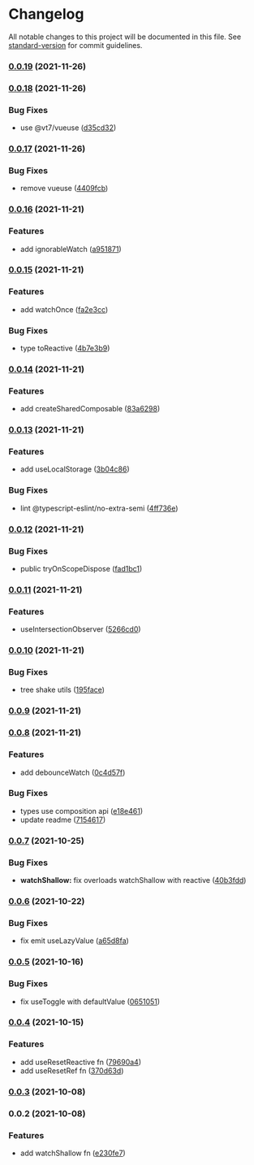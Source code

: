 # Changelog

All notable changes to this project will be documented in this file. See [standard-version](https://github.com/conventional-changelog/standard-version) for commit guidelines.

### [0.0.19](https://github.com/vuthanhbayit/vue2-composables/compare/v0.0.18...v0.0.19) (2021-11-26)

### [0.0.18](https://github.com/vuthanhbayit/vue2-composables/compare/v0.0.17...v0.0.18) (2021-11-26)


### Bug Fixes

* use @vt7/vueuse ([d35cd32](https://github.com/vuthanhbayit/vue2-composables/commit/d35cd324201d42df9073d1b6acff90214f191588))

### [0.0.17](https://github.com/vuthanhbayit/vue2-composables/compare/v0.0.16...v0.0.17) (2021-11-26)


### Bug Fixes

* remove vueuse ([4409fcb](https://github.com/vuthanhbayit/vue2-composables/commit/4409fcb183340fb895e9698cd4ef92ccbe931284))

### [0.0.16](https://github.com/vuthanhbayit/vue2-composables/compare/v0.0.15...v0.0.16) (2021-11-21)


### Features

* add ignorableWatch ([a951871](https://github.com/vuthanhbayit/vue2-composables/commit/a9518718278bac8173d5166a1d3796629b9c05ad))

### [0.0.15](https://github.com/vuthanhbayit/vue2-composables/compare/v0.0.14...v0.0.15) (2021-11-21)


### Features

* add watchOnce ([fa2e3cc](https://github.com/vuthanhbayit/vue2-composables/commit/fa2e3ccd7ff629f406d860ffa11fb8462df275e3))


### Bug Fixes

* type toReactive ([4b7e3b9](https://github.com/vuthanhbayit/vue2-composables/commit/4b7e3b920d54e7fba4be55e11900fe215eb56ce8))

### [0.0.14](https://github.com/vuthanhbayit/vue2-composables/compare/v0.0.13...v0.0.14) (2021-11-21)


### Features

* add createSharedComposable ([83a6298](https://github.com/vuthanhbayit/vue2-composables/commit/83a629896117689a9749b460c66fa364acd8bd42))

### [0.0.13](https://github.com/vuthanhbayit/vue2-composables/compare/v0.0.12...v0.0.13) (2021-11-21)


### Features

* add useLocalStorage ([3b04c86](https://github.com/vuthanhbayit/vue2-composables/commit/3b04c863de6e4d24c7350e3228c405fbbee1a334))


### Bug Fixes

* lint @typescript-eslint/no-extra-semi ([4ff736e](https://github.com/vuthanhbayit/vue2-composables/commit/4ff736ed95151168b7d2c0015295637faa269946))

### [0.0.12](https://github.com/vuthanhbayit/vue2-composables/compare/v0.0.11...v0.0.12) (2021-11-21)


### Bug Fixes

* public tryOnScopeDispose ([fad1bc1](https://github.com/vuthanhbayit/vue2-composables/commit/fad1bc1a03f515a16f288a5874c874b897a64cac))

### [0.0.11](https://github.com/vuthanhbayit/vue2-composables/compare/v0.0.10...v0.0.11) (2021-11-21)


### Features

* useIntersectionObserver ([5266cd0](https://github.com/vuthanhbayit/vue2-composables/commit/5266cd08adc6aa989ff32f984e9c5e7fae122dd6))

### [0.0.10](https://github.com/vuthanhbayit/vue2-composables/compare/v0.0.9...v0.0.10) (2021-11-21)


### Bug Fixes

* tree shake utils ([195face](https://github.com/vuthanhbayit/vue2-composables/commit/195facec55d2f5d4851d03c3cdc485dc0c817c73))

### [0.0.9](https://github.com/vuthanhbayit/vue2-composables/compare/v0.0.8...v0.0.9) (2021-11-21)

### [0.0.8](https://github.com/vuthanhbayit/vue2-composables/compare/v0.0.7...v0.0.8) (2021-11-21)


### Features

* add debounceWatch ([0c4d57f](https://github.com/vuthanhbayit/vue2-composables/commit/0c4d57fd13c988b99e6a0b41b17b80c0abf6b12c))


### Bug Fixes

* types use composition api ([e18e461](https://github.com/vuthanhbayit/vue2-composables/commit/e18e461982c58f8f52b78f8518b09230e4159eff))
* update readme ([7154617](https://github.com/vuthanhbayit/vue2-composables/commit/71546178702c37075e2ffe991fc05470c8c40ea5))

### [0.0.7](https://github.com/vuthanhbayit/vue2-composables/compare/v0.0.6...v0.0.7) (2021-10-25)


### Bug Fixes

* **watchShallow:** fix overloads watchShallow with reactive ([40b3fdd](https://github.com/vuthanhbayit/vue2-composables/commit/40b3fdd27f49aa1dbab8ed78c095d1882935592e))

### [0.0.6](https://github.com/vuthanhbayit/vue2-composables/compare/v0.0.5...v0.0.6) (2021-10-22)


### Bug Fixes

* fix emit useLazyValue ([a65d8fa](https://github.com/vuthanhbayit/vue2-composables/commit/a65d8fa5ac772df227e5359b74e0596568de6415))

### [0.0.5](https://github.com/vuthanhbayit/vue2-composables/compare/v0.0.4...v0.0.5) (2021-10-16)


### Bug Fixes

* fix useToggle with defaultValue ([0651051](https://github.com/vuthanhbayit/vue2-composables/commit/0651051e3afcf36803ef9b6faade69904183f69e))

### [0.0.4](https://github.com/vuthanhbayit/vue2-composables/compare/v0.0.3...v0.0.4) (2021-10-15)


### Features

* add useResetReactive fn ([79690a4](https://github.com/vuthanhbayit/vue2-composables/commit/79690a489c523b2ecac4d8cf4e4219203513b6ff))
* add useResetRef fn ([370d63d](https://github.com/vuthanhbayit/vue2-composables/commit/370d63d394746ca746a725d6cfed8fb33560890f))

### [0.0.3](https://github.com/vuthanhbayit/vue2-composables/compare/v0.0.2...v0.0.3) (2021-10-08)

### 0.0.2 (2021-10-08)


### Features

* add watchShallow fn ([e230fe7](https://github.com/vuthanhbayit/vue2-composables/commit/e230fe7cfd83a3735ca4d52925676f1393691d51))
